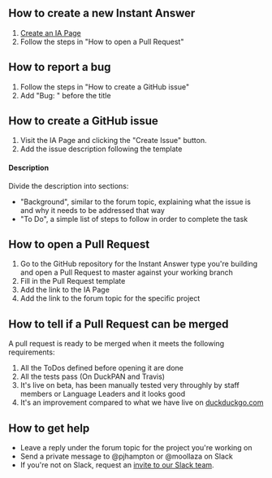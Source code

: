 ## How to create a new Instant Answer
1. [Create an IA Page](https://duck.co/ia/new_ia)
2. Follow the steps in "How to open a Pull Request"

## How to report a bug
1. Follow the steps in "How to create a GitHub issue"
2. Add "Bug: " before the title

## How to create a GitHub issue
1. Visit the IA Page and clicking the "Create Issue" button. 
2. Add the issue description following the template

#### Description
Divide the description into sections:

- "Background", similar to the forum topic, explaining what the issue is and why it needs to be addressed that way
- "To Do", a simple list of steps to follow in order to complete the task

## How to open a Pull Request
1. Go to the GitHub repository for the Instant Answer type you're building and open a Pull Request to master against your working branch
2. Fill in the Pull Request template
3. Add the link to the IA Page
4. Add the link to the forum topic for the specific project

## How to tell if a Pull Request can be merged
A pull request is ready to be merged when it meets the following requirements:

1. All the ToDos defined before opening it are done
2. All the tests pass (On DuckPAN and Travis)
3. It's live on beta, has been manually tested very throughly by staff members or Language Leaders and it looks good
4. It's an improvement compared to what we have live on [duckduckgo.com](https://duckduckgo.com)

## How to get help
- Leave a reply under the forum topic for the project you're working on
- Send a private message to @pjhampton or @moollaza on Slack  
- If you're not on Slack, request an [invite to our Slack team](https://quackslack.herokuapp.com/).
